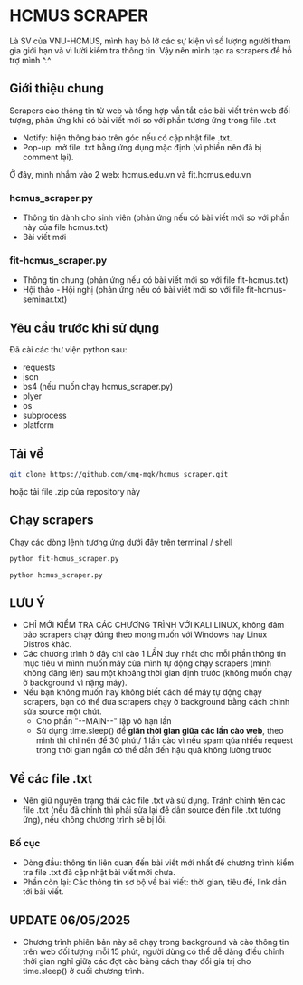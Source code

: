 # HCMUS SCRAPER

Là SV của VNU-HCMUS, mình hay bỏ lỡ các sự kiện vì số lượng người tham gia giới hạn và vì lười kiểm tra thông tin. Vậy nên mình tạo ra scrapers để hỗ  trợ mình ^.^

## Giới thiệu chung

Scrapers cào thông tin từ web và tổng hợp vắn tắt các bài viết trên web đối tượng, phản ứng khi có bài viết mới so với phần tương ứng trong file .txt
- Notify: hiện thông báo trên góc nếu có cập nhật file .txt.
- Pop-up: mở file .txt bằng ứng dụng mặc định (vì phiền nên đã bị comment lại).

Ở đây, mình nhắm vào 2 web: hcmus.edu.vn và fit.hcmus.edu.vn

### hcmus_scraper.py

- Thông tin dành cho sinh viên (phản ứng nếu có bài viết mới so với phần này của file hcmus.txt)
- Bài viết mới

### fit-hcmus_scraper.py

- Thông tin chung (phản ứng nếu có bài viết mới so với file fit-hcmus.txt)
- Hội thảo - Hội nghị (phản ứng nếu có bài viết mới so với file fit-hcmus-seminar.txt)

## Yêu cầu trước khi sử dụng

Đã cài các thư viện python sau:
- requests
- json
- bs4 (nếu muốn chạy hcmus_scraper.py)
- plyer
- os
- subprocess
- platform

## Tải về

```bash
git clone https://github.com/kmq-mqk/hcmus_scraper.git
```

hoặc tải file .zip của repository này

## Chạy scrapers
Chạy các dòng lệnh tương ứng dưới đây trên terminal / shell

```bash 
python fit-hcmus_scraper.py
```
 
```bash 
python hcmus_scraper.py
```

## LƯU Ý

- CHỈ MỚI KIỂM TRA CÁC CHƯƠNG TRÌNH VỚI KALI LINUX, không đảm bảo scrapers chạy đúng theo mong muốn với Windows hay Linux Distros khác.
- Các chương trình ở đây chỉ cào 1 LẦN duy nhất cho mỗi phần thông tin mục tiêu vì mình muốn máy của mình tự động chạy scrapers (mình không đăng lên) sau một khoảng thời gian định trước (không muốn chạy ở background vì nặng máy).
- Nếu bạn không muốn hay không biết cách để máy tự động chạy scrapers, bạn có thể đưa scrapers chạy ở background bằng cách chỉnh sửa source một chút.
    + Cho phần "--MAIN--" lặp vô hạn lần
    + Sử dụng time.sleep() để **giãn thời gian giữa các lần cào web**, theo mình thì chỉ nên để 30 phút/ 1 lần cào vì nếu spam qúa nhiều request trong thời gian ngắn có thể dẫn đến hậu quả không lường trước

## Về các file .txt

- Nên giữ nguyên trạng thái các file .txt và sử dụng. Tránh chỉnh tên các file .txt (nếu đã chỉnh thì phải sửa lại để dẫn source đến file .txt tương ứng), nếu không chương trình sẽ bị lỗi.

### Bố cục

- Dòng đầu: thông tin liên quan đến bài viết mới nhất để chương trình kiểm tra file .txt đã cập nhật bài viết mới chưa.
- Phần còn lại: Các thông tin sơ bộ về bài viết: thời gian, tiêu đề, link dẫn tới bài viết.

## UPDATE 06/05/2025
- Chương trình phiên bản này sẽ chạy trong background và cào thông tin trên web đối tượng mỗi 15 phút, người dùng có thể dễ dàng điều chỉnh thời gian nghỉ giữa các đợt cào bằng cách thay đổi giá trị cho time.sleep() ở cuối chương trình.